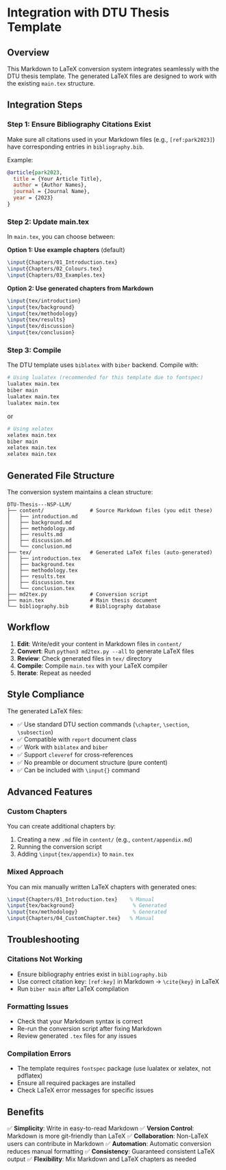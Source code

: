 # Integration with DTU Thesis Template

## Overview

This Markdown to LaTeX conversion system integrates seamlessly with the DTU thesis template. The generated LaTeX files are designed to work with the existing `main.tex` structure.

## Integration Steps

### Step 1: Ensure Bibliography Citations Exist

Make sure all citations used in your Markdown files (e.g., `[ref:park2023]`) have corresponding entries in `bibliography.bib`.

Example:
```bibtex
@article{park2023,
  title = {Your Article Title},
  author = {Author Names},
  journal = {Journal Name},
  year = {2023}
}
```

### Step 2: Update main.tex

In `main.tex`, you can choose between:

**Option 1: Use example chapters** (default)
```latex
\input{Chapters/01_Introduction.tex}
\input{Chapters/02_Colours.tex}
\input{Chapters/03_Examples.tex}
```

**Option 2: Use generated chapters from Markdown**
```latex
\input{tex/introduction}
\input{tex/background}
\input{tex/methodology}
\input{tex/results}
\input{tex/discussion}
\input{tex/conclusion}
```

### Step 3: Compile

The DTU template uses `biblatex` with `biber` backend. Compile with:

```bash
# Using lualatex (recommended for this template due to fontspec)
lualatex main.tex
biber main
lualatex main.tex
lualatex main.tex
```

or

```bash
# Using xelatex
xelatex main.tex
biber main
xelatex main.tex
xelatex main.tex
```

## Generated File Structure

The conversion system maintains a clean structure:

```
DTU-Thesis---NSP-LLM/
├── content/               # Source Markdown files (you edit these)
│   ├── introduction.md
│   ├── background.md
│   ├── methodology.md
│   ├── results.md
│   ├── discussion.md
│   └── conclusion.md
├── tex/                   # Generated LaTeX files (auto-generated)
│   ├── introduction.tex
│   ├── background.tex
│   ├── methodology.tex
│   ├── results.tex
│   ├── discussion.tex
│   └── conclusion.tex
├── md2tex.py              # Conversion script
├── main.tex               # Main thesis document
└── bibliography.bib       # Bibliography database
```

## Workflow

1. **Edit**: Write/edit your content in Markdown files in `content/`
2. **Convert**: Run `python3 md2tex.py --all` to generate LaTeX files
3. **Review**: Check generated files in `tex/` directory
4. **Compile**: Compile `main.tex` with your LaTeX compiler
5. **Iterate**: Repeat as needed

## Style Compliance

The generated LaTeX files:
- ✅ Use standard DTU section commands (`\chapter`, `\section`, `\subsection`)
- ✅ Compatible with `report` document class
- ✅ Work with `biblatex` and `biber`
- ✅ Support `cleveref` for cross-references
- ✅ No preamble or document structure (pure content)
- ✅ Can be included with `\input{}` command

## Advanced Features

### Custom Chapters

You can create additional chapters by:
1. Creating a new `.md` file in `content/` (e.g., `content/appendix.md`)
2. Running the conversion script
3. Adding `\input{tex/appendix}` to `main.tex`

### Mixed Approach

You can mix manually written LaTeX chapters with generated ones:
```latex
\input{Chapters/01_Introduction.tex}    % Manual
\input{tex/background}                   % Generated
\input{tex/methodology}                  % Generated
\input{Chapters/04_CustomChapter.tex}   % Manual
```

## Troubleshooting

### Citations Not Working
- Ensure bibliography entries exist in `bibliography.bib`
- Use correct citation key: `[ref:key]` in Markdown → `\cite{key}` in LaTeX
- Run `biber main` after LaTeX compilation

### Formatting Issues
- Check that your Markdown syntax is correct
- Re-run the conversion script after fixing Markdown
- Review generated `.tex` files for any issues

### Compilation Errors
- The template requires `fontspec` package (use lualatex or xelatex, not pdflatex)
- Ensure all required packages are installed
- Check LaTeX error messages for specific issues

## Benefits

✅ **Simplicity**: Write in easy-to-read Markdown
✅ **Version Control**: Markdown is more git-friendly than LaTeX
✅ **Collaboration**: Non-LaTeX users can contribute in Markdown
✅ **Automation**: Automatic conversion reduces manual formatting
✅ **Consistency**: Guaranteed consistent LaTeX output
✅ **Flexibility**: Mix Markdown and LaTeX chapters as needed
